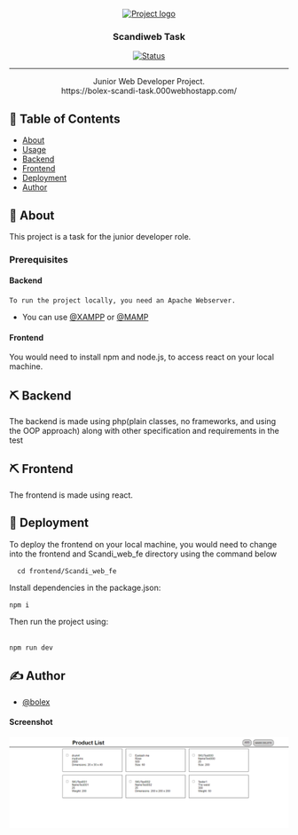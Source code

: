 <p align="center">
  <a href="" rel="noopener">
 <img width=200px height=200px src="https://i.imgur.com/6wj0hh6.jpg" alt="Project logo"></a>
</p>

<h3 align="center">Scandiweb Task</h3>

<div align="center">

[![Status](https://img.shields.io/badge/status-active-success.svg)]()

</div>

---

<p align="center"> Junior Web Developer Project.
    <br> 
    https://bolex-scandi-task.000webhostapp.com/
</p>

## 📝 Table of Contents

- [About](#about)
- [Usage](#usage)
- [Backend](#backend)
- [Frontend](#frontend)
- [Deployment](#deployment)
- [Author](#authors)

## 🧐 About <a name = "about"></a>

This project is a task for the junior developer role.


### Prerequisites

#### Backend 
    To run the project locally, you need an Apache Webserver.

   - You can use [@XAMPP](https://www.apachefriends.org/pt_br/index.html) or [@MAMP](https://www.mamp.info/en/windows/)

#### Frontend
  You would need to install npm and node.js, to access react on your local machine.

## ⛏️ Backend <a name = "backend"></a>
  The backend is made using php(plain classes, no frameworks, and using the OOP approach) along with other specification and requirements in the test

## ⛏️ Frontend <a name = "frontend"></a>
  The frontend is made using react.

## 🚀 Deployment <a name = "deployment"></a>

  To deploy the frontend on your local machine, you would need to change into the frontend and Scandi_web_fe directory using the command below

  ```
    cd frontend/Scandi_web_fe  

  ```
  Install dependencies in the package.json:

  ```
  npm i

  ```
  Then run the project using:

  ```

  npm run dev

  ```
## ✍️ Author <a name = "authors"></a>

- [@bolex](https://github.com/bolexs)

#### Screenshot

![Screenshot of Product List](./product_list_page.png)
